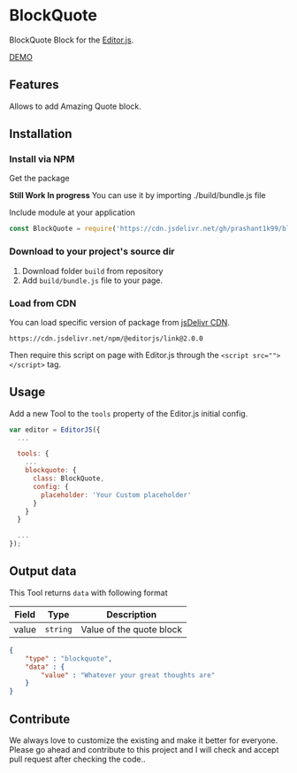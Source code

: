 # BlockQuote
BlockQuote Block for the [Editor.js](https://codex.so/editor).

[DEMO](https://prashant1k99.github.io/blockquote/)

## Features

Allows to add Amazing Quote block.

## Installation

### Install via NPM

Get the package

**Still Work In progress**
You can use it by importing ./build/bundle.js file

Include module at your application

```javascript
const BlockQuote = require('https://cdn.jsdelivr.net/gh/prashant1k99/blockquote@latest/build/bundle.js');
```

### Download to your project's source dir

1. Download folder `build` from repository
2. Add `build/bundle.js` file to your page.

### Load from CDN

You can load specific version of package from [jsDelivr CDN](https://cdn.jsdelivr.net/gh/prashant1k99/blockquote@latest/build/bundle.js).

`https://cdn.jsdelivr.net/npm/@editorjs/link@2.0.0`

Then require this script on page with Editor.js through the `<script src=""></script>` tag.

## Usage

Add a new Tool to the `tools` property of the Editor.js initial config.

```javascript
var editor = EditorJS({
  ...

  tools: {
    ...
    blockquote: {
      class: BlockQuote,
      config: {
        placeholder: 'Your Custom placeholder'
      }
    }
  }

  ...
});
```

## Output data

This Tool returns `data` with following format

| Field          | Type      | Description                     |
| -------------- | --------- | ------------------------------- |
| value          | `string`  | Value of the quote block        |


```json
{
    "type" : "blockquote",
    "data" : {
        "value" : "Whatever your great thoughts are"
    }
}
```

## Contribute
We always love to customize the existing and make it better for everyone.
Please go ahead and contribute to this project and I will check and accept pull request after checking the code..
